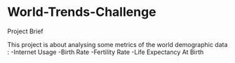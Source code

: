 # World-Trends-Challenge
Project Brief 

This project is about analysing some metrics of the world demographic data :
-Internet Usage
-Birth Rate
-Fertility Rate
-Life Expectancy At Birth

